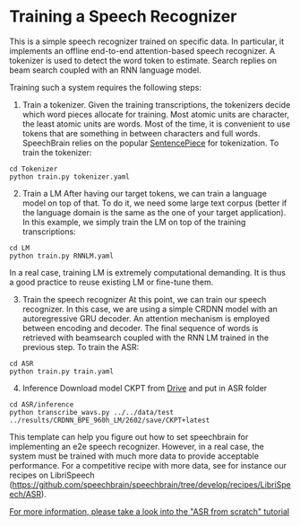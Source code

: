 # Training a Speech Recognizer

This is a simple speech recognizer trained on specific data.  In particular,  it implements an offline end-to-end attention-based speech recognizer.  A tokenizer is used to detect the word token to estimate. Search replies on beam search coupled with an RNN language model.

Training such a system requires the following steps:

1. Train a tokenizer.
Given the training transcriptions, the tokenizers decide which word pieces allocate for training. Most atomic units are character,  the least atomic units are words.  Most of the time, it is convenient to use tokens that are something in between characters and full words.
SpeechBrain relies on the popular [SentencePiece](https://github.com/google/sentencepiece) for tokenization. To train the tokenizer:

```
cd Tokenizer
python train.py tokenizer.yaml
```

2. Train a LM
After having our target tokens, we can train a language model on top of that. To do it, we need some large text corpus (better if the language domain is the same as the one of your target application). In this example, we simply train the LM on top of the training transcriptions:

```
cd LM
python train.py RNNLM.yaml
```

In a real case, training LM is extremely computational demanding. It is thus a good practice to reuse existing LM or fine-tune them.

3. Train the speech recognizer
At this point, we can train our speech recognizer. In this case, we are using a simple CRDNN model with an autoregressive GRU decoder. An attention mechanism is employed between encoding and decoder. The final sequence of words is retrieved with beamsearch coupled with the RNN LM trained in the previous step. To train the ASR:

```
cd ASR
python train.py train.yaml
```

4. Inference
Download model CKPT from [Drive](URL) and put in ASR folder

```
cd ASR/inference
python transcribe_wavs.py ../../data/test ../results/CRDNN_BPE_960h_LM/2602/save/CKPT+latest
```
This template can help you figure out how to set speechbrain for implementing an e2e speech recognizer. However, in a real case, the system must be trained with much more data to provide acceptable performance. For a competitive recipe with more data, see for instance our recipes on LibriSpeech (https://github.com/speechbrain/speechbrain/tree/develop/recipes/LibriSpeech/ASR).

[For more information, please take a look into the "ASR from scratch" tutorial](https://colab.research.google.com/drive/1aFgzrUv3udM_gNJNUoLaHIm78QHtxdIz)
